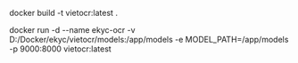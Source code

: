 docker build -t vietocr:latest .

docker run -d --name ekyc-ocr -v D:/Docker/ekyc/vietocr/models:/app/models -e MODEL_PATH=/app/models -p 9000:8000 vietocr:latest